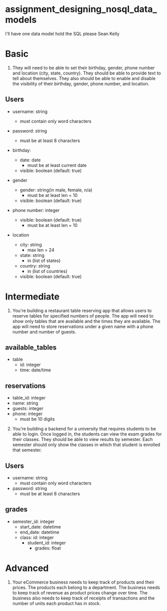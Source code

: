 # assignment_designing_nosql_data_models
I'll have one data model hold the SQL please
Sean Kelly

# Basic
1. They will need to be able to set their birthday, gender, phone number and location (city, state, country). They should be able to provide text to tell about themselves. They also should be able to enable and disable the visibility of their birthday, gender, phone number, and location.

## Users
* username: string
    * must contain only word characters
* password: string
    * must be at least 8 characters
* birthday:
  * date: date
    * must be at least current date
  * visible: boolean (default: true)

* gender
  * gender: string(in male, female, n/a)
    * must be at least len = 10
  * visible: boolean (default: true)

* phone number: integer
  * visible: boolean (default: true)
    * must be at least len = 10
* location
    * city: string
      * max len = 24
    * state: string
      * in (list of states)
    * country: string
      * in (list of countries)
    * visible: boolean (default: true)

#  Intermediate
1. You're building a restaurant table reserving app that allows users to reserve tables for specified numbers of people. The app will need to show only tables that are available and the times they are available. The app will need to store reservations under a given name with a phone number and number of guests.

## available_tables
* table
  * id: integer
  * time: date/time

## reservations
* table_id: integer
* name: string
* guests: integer
* phone: integer
  * must be 10 digits

2. You're building a backend for a university that requires students to be able to login. Once logged in, the students can view the exam grades for their classes. They should be able to view results by semester. Each semester should only show the classes in which that student is enrolled that semester.

## Users
* username: string
    * must contain only word characters
* password: string
    * must be at least 8 characters

## grades
* semester_id: integer
  * start_date: datetime
  * end_date: datetime
  * class: id: integer
    * student_id: integer
      * grades: float


# Advanced
1. Your eCommerce business needs to keep track of products and their prices. The products each belong to a department. The business needs to keep track of revenue as product prices change over time. The business also needs to keep track of receipts of transactions and the number of units each product has in stock.
